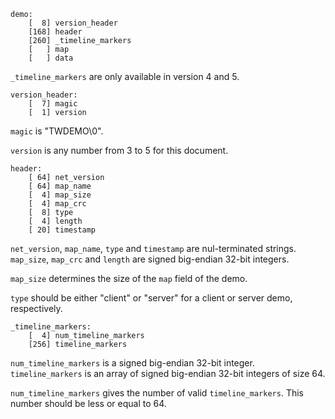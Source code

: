     demo:
        [  8] version_header
        [168] header
        [260] _timeline_markers
        [   ] map
        [   ] data

`_timeline_markers` are only available in version 4 and 5.

    version_header:
        [  7] magic
        [  1] version

`magic` is "TWDEMO\0".

`version` is any number from 3 to 5 for this document.

    header:
        [ 64] net_version
        [ 64] map_name
        [  4] map_size
        [  4] map_crc
        [  8] type
        [  4] length
        [ 20] timestamp

`net_version`, `map_name`, `type` and `timestamp` are nul-terminated strings.
`map_size`, `map_crc` and `length` are signed big-endian 32-bit integers.

`map_size` determines the size of the `map` field of the demo.

`type` should be either "client" or "server" for a client or server demo,
respectively.

    _timeline_markers:
        [  4] num_timeline_markers
        [256] timeline_markers

`num_timeline_markers` is a signed big-endian 32-bit integer.
`timeline_markers` is an array of signed big-endian 32-bit integers of size 64.

`num_timeline_markers` gives the number of valid `timeline_markers`. This
number should be less or equal to 64.
